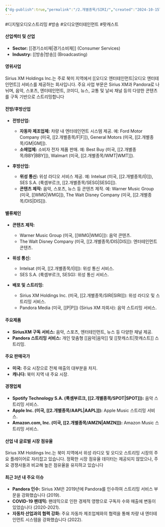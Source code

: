```yaml
---
{"dg-publish":true,"permalink":"/2.개별종목/SIRI/","created":"2024-10-15T09:08:42.239+09:00","updated":"2025-06-03T20:06:01.192+09:00"}
---
```


#디지털오디오스트리밍 #방송 #오디오엔터테인먼트 #팟캐스트 

#### 산업섹터 및 산업

- **Sector:** [[경기소비재\|경기소비재]] (Consumer Services)
- **Industry:** [[방송\|방송]] (Broadcasting)

#### 영위사업

Sirius XM Holdings Inc.는 주로 북미 지역에서 [[오디오 엔터테인먼트\|오디오 엔터테인먼트]] 서비스를 제공하는 회사입니다. 주요 사업 부문은 Sirius XM과 Pandora로 나뉘며, 음악, 스포츠, 엔터테인먼트, 코미디, 뉴스, 교통 및 날씨 채널 등의 다양한 콘텐츠를 구독 기반으로 스트리밍합니다


#### 전방/후방산업

- **전방산업:**
    
    - **자동차 제조업체:** 차량 내 엔터테인먼트 시스템 제공. 예: Ford Motor Company (미국, [[2.개별종목/F\|F]]), General Motors (미국, [[2.개별종목/GM\|GM]]).
    - **소매업체:** 소비자 전자 제품 판매. 예: Best Buy (미국, [[2.개별종목/BBY\|BBY]]), Walmart (미국, [[2.개별종목/WMT\|WMT]]).
      
- **후방산업:**
    
    - **위성 통신:** 위성 라디오 서비스 제공. 예: Intelsat (미국, [[2.개별종목/I\|I]]), SES S.A. (룩셈부르크, [[2.개별종목/SESG\|SESG]]).
    - **콘텐츠 제작:** 음악, 스포츠, 뉴스 등 콘텐츠 제작. 예: Warner Music Group (미국, [[WMG\|WMG]]), The Walt Disney Company (미국, [[2.개별종목/DIS\|DIS]]).

#### 밸류체인

- **콘텐츠 제작:**
    
    - Warner Music Group (미국, [[WMG\|WMG]]): 음악 콘텐츠.
    - The Walt Disney Company (미국, [[2.개별종목/DIS\|DIS]]): 엔터테인먼트 콘텐츠.
      
- **위성 통신:**
    
    - Intelsat (미국, [[2.개별종목/I\|I]]): 위성 통신 서비스.
    - SES S.A. (룩셈부르크, SESG): 위성 통신 서비스.
      
- **배포 및 스트리밍:**
    
    - Sirius XM Holdings Inc. (미국, [[2.개별종목/SIRI\|SIRI]]): 위성 라디오 및 스트리밍 서비스.
    - Pandora Media (미국, [[P\|P]]) (Sirius XM 자회사): 음악 스트리밍 서비스.

#### 주요제품

- **SiriusXM 구독 서비스:** 음악, 스포츠, 엔터테인먼트, 뉴스 등 다양한 채널 제공.
- **Pandora 스트리밍 서비스:** 개인 맞춤형 [[음악\|음악]] 및 [[팟캐스트\|팟캐스트]] 스트리밍.

#### 주요 판매국가

- **미국:** 주요 시장으로 전체 매출의 대부분을 차지.
- **캐나다:** 북미 지역 내 주요 시장.

#### 경쟁업체

- **Spotify Technology S.A. (룩셈부르크, [[2.개별종목/SPOT\|SPOT]]):** 음악 스트리밍 서비스.
- **Apple Inc. (미국, [[2.개별종목/AAPL\|AAPL]]):** Apple Music 스트리밍 서비스.
- **Amazon.com, Inc. (미국, [[2.개별종목/AMZN\|AMZN]]):** Amazon Music 스트리밍 서비스.

#### 산업 내 글로벌 시장 점유율

Sirius XM Holdings Inc.는 북미 지역에서 위성 라디오 및 오디오 스트리밍 시장의 주요 플레이어로 자리잡고 있습니다. 정확한 시장 점유율 데이터는 제공되지 않았으나, 주요 경쟁사들과 비교해 높은 점유율을 유지하고 있습니다

#### 최근 3년 내 주요 이슈

- **Pandora 인수:** Sirius XM은 2019년에 Pandora를 인수하여 스트리밍 서비스 부문을 강화했습니다 (2019).
- **COVID-19 팬데믹:** 팬데믹으로 인한 경제적 영향으로 구독자 수와 매출에 변동이 있었습니다 (2020-2021).
- **자동차 산업과의 협력 강화:** 주요 자동차 제조업체와의 협력을 통해 차량 내 엔터테인먼트 시스템을 강화했습니다 (2022).